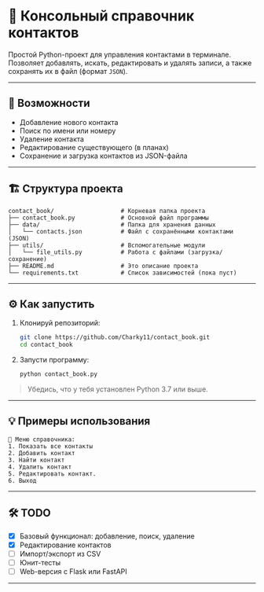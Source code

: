 # 📖 Консольный справочник контактов

Простой Python-проект для управления контактами в терминале.
Позволяет добавлять, искать, редактировать и удалять записи, а также сохранять их в файл (формат `JSON`).

---

## 🚀 Возможности

* Добавление нового контакта
* Поиск по имени или номеру
* Удаление контакта
* Редактирование существующего (в планах)
* Сохранение и загрузка контактов из JSON-файла

---

## 🏗️ Структура проекта

```
contact_book/                   # Корневая папка проекта
├── contact_book.py             # Основной файл программы
├── data/                       # Папка для хранения данных
│   └── contacts.json           # Файл с сохранёнными контактами (JSON)
├── utils/                      # Вспомогательные модули
│   └── file_utils.py           # Работа с файлами (загрузка/сохранение)
├── README.md                   # Это описание проекта
└── requirements.txt            # Список зависимостей (пока пуст)
```

---

## ⚙️ Как запустить

1. Клонируй репозиторий:

   ```bash
   git clone https://github.com/Charky11/contact_book.git
   cd contact_book
   ```

2. Запусти программу:

   ```bash
   python contact_book.py
   ```

> Убедись, что у тебя установлен Python 3.7 или выше.

---

## 💡 Примеры использования

```
📕 Меню справочника:
1. Показать все контакты
2. Добавить контакт
3. Найти контакт
4. Удалить контакт
5. Редактировать контакт.
6. Выход
```

---

## 🛠️ TODO

* [x] Базовый функционал: добавление, поиск, удаление
* [x] Редактирование контактов
* [ ] Импорт/экспорт из CSV
* [ ] Юнит-тесты
* [ ] Web-версия с Flask или FastAPI

---
